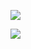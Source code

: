 <img src="https://camo.githubusercontent.com/1c2132721868b7ff224197e8c2cb67f1665ff3c7f664f2a60769c3d3490d0fd0/68747470733a2f2f63617073756c652d72656e6465722e76657263656c2e6170702f6170693f747970653d776176696e6726636f6c6f723d316531653265266865696768743d3132302673656374696f6e3d686561646572"></img>







<img src="https://camo.githubusercontent.com/21cb720a825a96be92b3665134d1a361a34faa9db3b99eb7a48a5e04c94af0d0/68747470733a2f2f63617073756c652d72656e6465722e76657263656c2e6170702f6170693f747970653d776176696e6726636f6c6f723d316531653265266865696768743d3132302673656374696f6e3d666f6f746572"></img>
